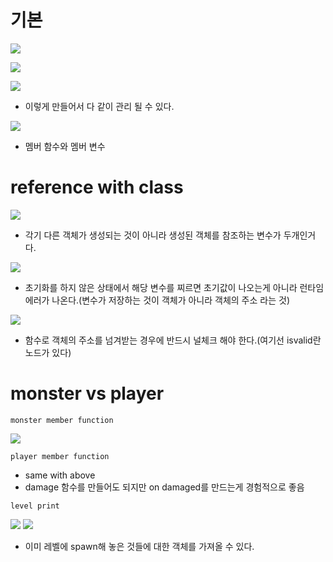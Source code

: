# 기본

![](../image/2022-11-15-20-29-18.png)

![](../image/2022-11-15-20-29-36.png)

![](../image/2022-11-15-20-31-14.png)

- 이렇게 만들어서 다 같이 관리 될 수 있다.

![](../image/2022-11-15-20-44-30.png)

- 멤버 함수와 멤버 변수



# reference with class 

![](../image/2022-11-15-20-58-40.png)

- 각기 다른 객체가 생성되는 것이 아니라 생성된 객체를 참조하는 변수가 두개인거다.


![](../image/2022-11-15-21-04-48.png)

- 초기화를 하지 않은 상태에서 해당 변수를 찌르면 초기값이 나오는게 아니라 런타임 에러가 나온다.(변수가 저장하는 것이 객체가 아니라 객체의 주소 라는 것)

![](../image/2022-11-15-21-11-06.png)

- 함수로 객체의 주소를 넘겨받는 경우에 반드시 널체크 해야 한다.(여기선 isvalid란 노드가 있다)


# monster vs player

`monster member function`

![](../image/2022-11-15-21-19-28.png)

`player member function`

- same with above
- damage 함수를 만들어도 되지만 on damaged를 만드는게 경험적으로 좋음

`level print`

![](../image/2022-11-15-21-22-22.png)
![](../image/2022-11-15-21-21-13.png)

- 이미 레벨에 spawn해 놓은 것들에 대한 객체를 가져올 수 있다.